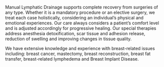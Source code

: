 <!-- 
Page content for myofascial
 -->

Manual Lymphatic Drainage supports complete recovery from surgeries of any type. Whether it is a mandatory procedure or an elective surgery, we treat each case holistically, considering an individual’s physical and emotional experiences. Our care always considers a patient’s comfort level and is adjusted accordingly for progressive healing. Our special therapies address anesthesia detoxification, scar tissue and adhesion release, reduction of swelling and improving changes in tissue quality.

We have extensive knowledge and experience with breast-related issues including: breast cancer, mastectomy, breast reconstruction, breast fat transfer, breast-related lymphedema and Breast Implant Disease.
